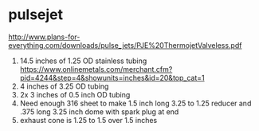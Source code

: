 # pulsejet
http://www.plans-for-everything.com/downloads/pulse_jets/PJE%20ThermojetValveless.pdf

1. 14.5 inches of 1.25 OD stainless tubing https://www.onlinemetals.com/merchant.cfm?pid=4244&step=4&showunits=inches&id=20&top_cat=1
2. 4 inches of 3.25 OD tubing
3. 2x 3 inches of 0.5 inch OD tubing
4. Need enough 316 sheet to make 1.5 inch long 3.25 to 1.25 reducer and .375 long 3.25 inch dome with spark plug at end
5. exhaust cone is 1.25 to 1.5 over 1.5 inches
